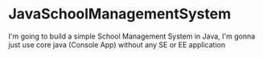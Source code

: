 # JavaSchoolManagementSystem
I'm going to build a simple School Management System in Java, I'm gonna just use core java (Console App) without any SE or EE application
